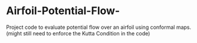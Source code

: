 # Airfoil-Potential-Flow-
Project code to evaluate potential flow over an airfoil using conformal maps. (might still need to enforce the Kutta Condition in the code)
